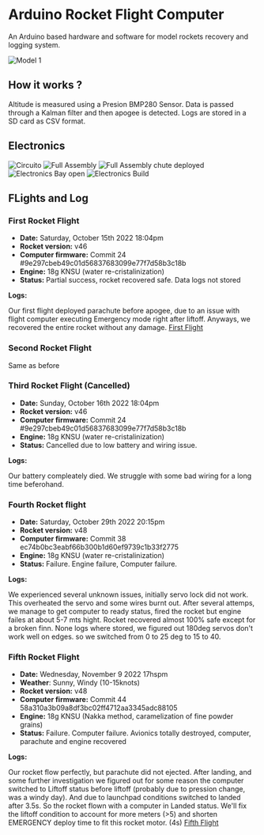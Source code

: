 # Arduino Rocket Flight Computer
An Arduino based hardware and software for model rockets recovery and logging system.

![Model 1](/renders/v2.png)

## How it works ?
Altitude is measured using a Presion BMP280 Sensor. Data is passed through a Kalman filter and then apogee is detected.
Logs are stored in a SD card as CSV format.

## Electronics
![Circuito](/schematics/protoboard.png)
![Full Assembly](https://github.com/laureano-arcanio/arduino-rocket-computer/blob/main/images/Full_assembly_v2.jpeg)
![Full Assembly chute deployed](https://github.com/laureano-arcanio/arduino-rocket-computer/blob/main/images/Full_chute_deploy_v2.jpeg)
![Electronics Bay open](https://github.com/laureano-arcanio/arduino-rocket-computer/blob/main/images/Electronics_bay_v2.jpeg)
![Electronics Build](https://github.com/laureano-arcanio/arduino-rocket-computer/blob/main/images/Electronics_v1.jpeg)

## FLights and Log

### First Rocket Flight
- **Date:** Saturday, October 15th 2022 18:04pm
- **Rocket version:** v46
- **Computer firmware:** Commit 24 #9e297cbeb49c01d56837683099e77f7d58b3c18b
- **Engine:** 18g KNSU (water re-cristalinization)
- **Status:** Partial success, rocket recovered safe. Data logs not stored

**Logs:**

Our first flight deployed parachute before apogee, due to an issue with flight computer executing Emergency mode right after liftoff. Anyways, we recovered the entire rocket without any damage.
[First Flight](https://www.youtube.com/watch?v=o5odCazfV4E)

### Second Rocket Flight
Same as before

### Third Rocket Flight (Cancelled)
- **Date:** Sunday, October 16th 2022 18:04pm
- **Rocket version:** v46
- **Computer firmware:** Commit 24 #9e297cbeb49c01d56837683099e77f7d58b3c18b
- **Engine:** 18g KNSU (water re-cristalinization)
- **Status:** Cancelled due to low battery and wiring issue.

**Logs:**

Our battery compleately died. We struggle with some bad wiring for a long time beferohand. 

### Fourth Rocket flight
- **Date:** Saturday, October 29th 2022 20:15pm
- **Rocket version:** v48
- **Computer firmware:** Commit 38 ec74b0bc3eabf66b300b1d60ef9739c1b33f2775
- **Engine:** 18g KNSU (water re-cristalinization)
- **Status:** Failure. Engine failure, Computer failure. 

**Logs:**

We experienced several unknown issues, initially servo lock did not work. This overheated the servo and some wires burnt out. After several attemps, we manage to get computer to ready status, fired the rocket but engine failes at about 5-7 mts hight. Rocket recovered almost 100% safe except for a broken finn. None logs where stored, we figured out 180deg servos don't work well on edges. so we switched from 0 to 25 deg to 15 to 40.

### Fifth Rocket Flight
- **Date:** Wednesday, November 9 2022 17hspm
- **Weather**: Sunny, Windy (10-15knots)
- **Rocket version:** v48
- **Computer firmware:** Commit 44 58a310a3b09a8df3bc02ff4712aa3345adc88105
- **Engine:** 18g KNSU (Nakka method, caramelization of fine powder grains)
- **Status:** Failure. Computer failure. Avionics totally destroyed, computer, parachute and engine recovered

**Logs:**

Our rocket flow perfectly, but parachute did not ejected. After landing, and some further investigation we figured out for some reason the computer switched to Liftoff status before liftoff (probably due to pression change, was a windy day). And due to launchpad conditions switched to landed after 3.5s. So the rocket flown with a computer in Landed status. We'll fix the liftoff condition to account for more meters (>5) and shorten EMERGENCY deploy time to fit this rocket motor. (4s)
[Fifth Flight](https://www.youtube.com/watch?v=9i5LRDVh-5M)

